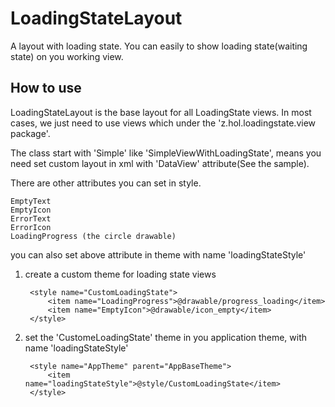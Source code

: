 LoadingStateLayout
==================

A layout with loading state. You can easily to show loading state(waiting state) on you working view.


How to use
----------

LoadingStateLayout is the base layout for all LoadingState views.
In most cases, we just need to use views which under the 'z.hol.loadingstate.view package'.

The class start with 'Simple' like 'SimpleViewWithLoadingState', means you need set custom layout in xml
with 'DataView' attribute(See the sample).

There are other attributes you can set in style.

    EmptyText
    EmptyIcon
    ErrorText
    ErrorIcon
    LoadingProgress (the circle drawable)

you can also set above attribute in theme with name 'loadingStateStyle' 

1. create a custom theme for loading state views

        <style name="CustomLoadingState">
            <item name="LoadingProgress">@drawable/progress_loading</item>
            <item name="EmptyIcon">@drawable/icon_empty</item>
        </style>
    
2. set the 'CustomeLoadingState' theme in you application theme, with name 'loadingStateStyle'

        <style name="AppTheme" parent="AppBaseTheme">
            <item name="loadingStateStyle">@style/CustomLoadingState</item>
        </style>
    
    